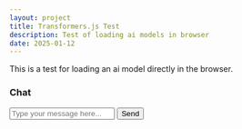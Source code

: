 ```yaml
---
layout: project
title: Transformers.js Test
description: Test of loading ai models in browser
date: 2025-01-12
---
```


This is a test for loading an ai model directly in the browser. 

<div class="uk-container">
  <div class="uk-card uk-card-default uk-card-body uk-width-1-2@m">
    <h3 class="uk-card-title">Chat</h3>
    <div id="chatMessages" class="uk-height-medium uk-overflow-auto"></div>
    <form id="chatForm" class="uk-margin">
      <label for="chatInput"></label>
      <input class="uk-input" type="text" id="chatInput" placeholder="Type your message here...">
      <button class="uk-button uk-button-primary uk-margin-top" type="submit">Send</button>
    </form>
  </div>
</div>

<script type="module">
  const checkpoint = "onnx-community/Llama-3.2-1B-Instruct-q4f16";
  import { AutoTokenizer, AutoModelForCausalLM, env } from "https://cdn.jsdelivr.net/npm/@huggingface/transformers@3.2.4/dist/transformers.min.js";

  env.allowLocalModels = false;

  const device = "webgpu";
  const tokenizer = AutoTokenizer.from_pretrained(checkpoint);
  const model = AutoModelForCausalLM.from_pretrained(checkpoint).to(device);

  const inputs = tokenizer("a");
  await model.generate({ ...inputs, max_new_tokens: 1 });
</script>
